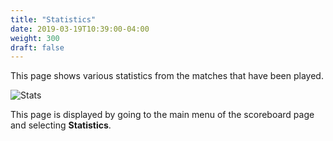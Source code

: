 ```yaml
---
title: "Statistics"
date: 2019-03-19T10:39:00-04:00
weight: 300
draft: false
---
```


This page shows various statistics from the matches that have been played.

![Stats](../images/gen/Duplicate/Stats.png)

This page is displayed by going to the main menu of the scoreboard page and selecting **Statistics**.
